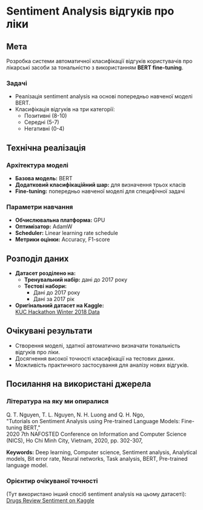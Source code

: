 # Sentiment Analysis відгуків про ліки

## Мета
Розробка системи автоматичної класифікації відгуків користувачів про лікарські засоби за тональністю з використанням **BERT fine-tuning**.

### Задачі
- Реалізація sentiment analysis на основі попередньо навченої моделі BERT.
- Класифікація відгуків на три категорії:
  - Позитивні (8-10)
  - Середні (5-7)
  - Негативні (0-4)

## Технічна реалізація

### Архітектура моделі
- **Базова модель:** BERT
- **Додатковий класифікаційний шар:** для визначення трьох класів
- **Fine-tuning:** попередньо навченої моделі для специфічної задачі

### Параметри навчання
- **Обчислювальна платформа:** GPU
- **Оптимізатор:** AdamW
- **Scheduler:** Linear learning rate schedule
- **Метрики оцінки:** Accuracy, F1-score

## Розподіл даних
- **Датасет розділено на:**
  - **Тренувальний набір:** дані до 2017 року
  - **Тестові набори:**
    - Дані до 2017 року
    - Дані за 2017 рік
- **Оригінальний датасет на Kaggle:**  
  [KUC Hackathon Winter 2018 Data](https://www.kaggle.com/datasets/jessicali9530/kuc-hackathon-winter-2018/data)

## Очікувані результати
- Створення моделі, здатної автоматично визначати тональність відгуків про ліки.
- Досягнення високої точності класифікації на тестових даних.
- Можливість практичного застосування для аналізу нових відгуків.

## Посилання на використані джерела

### Література на яку ми опиралися
Q. T. Nguyen, T. L. Nguyen, N. H. Luong and Q. H. Ngo,  
"Tutorials on Sentiment Analysis using Pre-trained Language Models: Fine-tuning BERT,"  
2020 7th NAFOSTED Conference on Information and Computer Science (NICS), Ho Chi Minh City, Vietnam, 2020, pp. 302-307,  

**Keywords:** Deep learning, Computer science, Sentiment analysis, Analytical models, Bit error rate, Neural networks, Task analysis, BERT, Pre-trained language model.

### Орієнтир очікуваної точності
(Тут використано інший спосіб sentiment analysis на цьому датасеті):  
[Drugs Review Sentiment on Kaggle](https://www.kaggle.com/code/debanjanpan/drugs-review-sentiment)

